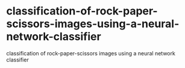 # classification-of-rock-paper-scissors-images-using-a-neural-network-classifier
classification of rock-paper-scissors images using a neural network classifier
